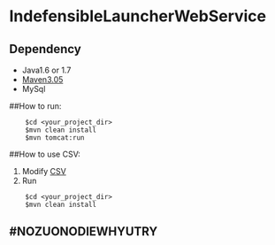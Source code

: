 IndefensibleLauncherWebService
===================

## Dependency
- Java1.6 or 1.7
- [Maven3.05](http://maven.apache.org/docs/3.0.5/release-notes.html)
- MySql

##How to run:
```
    $cd <your_project_dir>
    $mvn clean install
    $mvn tomcat:run
```

##How to use CSV:

1. Modify [CSV](https://github.com/gdgshanghai/IndefensibleLauncherWebService/blob/master/src/main/resources/urlCollection.csv) 
2. Run 

```
    $cd <your_project_dir>
    $mvn clean install
```
## #NOZUONODIEWHYUTRY
